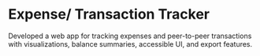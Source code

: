 # Expense/ Transaction Tracker
Developed a web app for tracking expenses and peer-to-peer transactions with visualizations, balance summaries, accessible UI, and export features.
